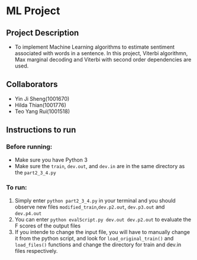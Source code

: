 # ML Project
## Project Description
+ To implement Machine Learning algorithms to estimate sentiment associated with words in a sentence. In this project, Viterbi algorithmn, Max marginal decoding and Viterbi with second order dependencies are used.

## Collaborators
+ Yin Ji Sheng(1001670)
+ Hilda Thian(1001776)
+ Teo Yang Rui(1001518)

## Instructions to run
### Before running:
+ Make sure you have Python 3
+ Make sure the `train`, `dev.out`, and `dev.in` are in the same directory as the `part2_3_4.py`

### To run:
1. Simply enter `python part2_3_4.py` in your terminal and you should observe new files `modified_train`,`dev.p2.out`, `dev.p3.out` and `dev.p4.out`
2. You can enter `python evalScript.py dev.out dev.p2.out` to evaluate the F scores of the output files
3. If you intende to change the input file, you will have to manually change it from the python script, and look for `load_original_train()` and `load_files()` functions and change the directory for train and dev.in files respectively. 
